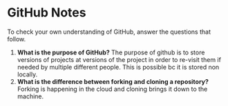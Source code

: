# GitHub Notes

To check your own understanding of GitHub, answer the questions that follow.

1. **What is the purpose of GitHub?** The purpose of github is to store versions of projects at versions of the project in order to re-visit them if needed by multiple different people. This is possible bc it is stored non locally.  
1. **What is the difference between forking and cloning a repository?** Forking is happening in the cloud and cloning brings it down to the machine.  